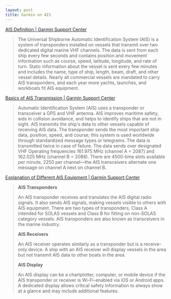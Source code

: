 ```yaml
---
layout: post
title: Garmin on AIS
---
```


[AIS Definition \| Garmin Support Center](https://support.garmin.com/en-CA/?faq=6FxfgOckXI9Qyit0d90BGA)

> The Universal Shipborne Automatic Identification System (AIS) is a system of transponders installed on vessels that transmit over two dedicated digital marine VHF channels. The data is sent from each ship every few seconds and contains position and movement information such as course, speed, latitude, longitude, and rate of turn. Static information about the vessel is sent every few minutes and includes the name, type of ship, length, beam, draft, and other vessel details. Nearly all commercial vessels are mandated to carry AIS transponders, and each year more yachts, launches, and workboats fit AIS equipment.

[Basics of AIS Transmission \| Garmin Support Center](https://support.garmin.com/en-CA/?faq=bq6TdzsOez4XYzUmVdgJi9)

> Automatic Identification System (AIS) uses a transponder or transceiver a GPS and VHF antenna. AIS improves maritime safety, aids in collision avoidance, and helps to identify ships that are not in sight. AIS transmits the ship's data to other vessels capable of receiving AIS data. The transponder sends the most important ship data, position, speed, and course; this system is used worldwide through standardized message types or telegrams. The data is transmitted twice in case of failure. The data sends over designated VHF Operating frequencies 161.975 MHz (channel A = 2087) and 162.025 MHz (channel B = 2088). There are 4500-time slots available per minute, 2250 per channel—the AIS transceivers alternate one message on channel A next on channel B.

[Explanation of Different AIS Equipment \| Garmin Support Center](https://support.garmin.com/en-CA/?faq=2e5K67GZ0Z8xetDHBWAhW8)

> **AIS Transponders**
>
> An AIS transponder receives and translates the AIS digital radio signals. It also sends AIS signals, making vessels visible to others with AIS equipment. There are two types of transponders, Class A intended for SOLAS vessels and Class B for fitting on non-SOLAS category vessels. AIS transponders are also known as transceivers in the marine industry.
>
> **AIS Receivers**
>
> An AIS receiver operates similarly as a transponder but is a receive-only device. A ship with an AIS receiver will display vessels in the area but not transmit AIS data to other boats in the area. 
>
> **AIS Display**
>
> An AIS display can be a chartplotter, computer, or mobile device if the AIS transponder or receiver is Wi-Fi-enabled via iOS or Android apps. A dedicated display allows critical safety information to always show at a glance and may include additional features.  